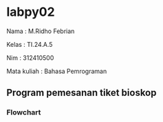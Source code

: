 # labpy02
Nama        : M.Ridho Febrian<p>

Kelas       : TI.24.A.5 <p>

Nim         : 312410500 <p>

Mata kuliah : Bahasa Pemrograman <p>

## Program pemesanan tiket bioskop
### Flowchart
